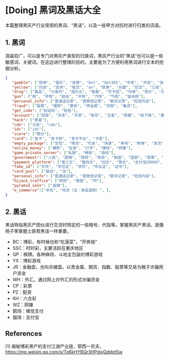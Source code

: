 # [Doing] 黑词及黑话大全

本篇整理黑灰产行业常用的黑词、“黑话”，以及一些甲方对抗时进行归类的词语。

## 1. 黑词

涵盖较广，可以是专门对黑灰产类型的归类词，黑灰产行业的“黑话”也可以是一些敏感词、关键词。在这边进行整理的目的，主要是为了方便利用黑词进行文本的挖掘分析。

```json
{
   "gamble": ["财神", "娱乐", "发牌", "bet", "bet365", "中奖", "开奖", "发财", "投注", "澳门", "赢球", "博彩", "体育", "葡京", "彩票", "电玩", "棋牌", "太阳城", "赌", "冰球", "金花", "赌场", "赌注", "赌城", "太阳城", "赌博", "彩金"],
   "yellow": ["约会", "亚洲", "牲交", "av", "欧美", "长腿", "肛交", "三级", "成人", "看片", "丝袜", "足浴", "偷拍", "调教", "骚", "阴毛",  "无码", "臀", "屁股", "性爱", "情欲", "巨乳", "吹箫", "美乳", "开档", "高潮", "熟女", "操", "啪啪", "偷情", "做爱", "出轨", "性", "少妇", "肥臀"],
   "drug": ["毒品", "兴奋剂", "摇头丸", "贩毒", "可卡因", "吗啡", "鸦片", "白粉", "镇静剂", "罂粟", "drug", "吸毒者", "海洛因", "大麻", "冰毒"],
   "gun": ["枪", "步枪", "狙击", "步枪", "汽怆", "气枪", "狙击枪"],
   "personal_info": ["查通话记录", "查微信记录", "聊天记录", "短信内容"],
   "fraud": ["股票", "理财", "算命", "贵金属", "贷款", "集资"],
   "get_code": ["验证码", "短信"],
   "account": ["回收", "买卖", "共享", "账号", "王者", "荣耀", "地下城", "勇士", "白号", "外国号", "站街号", "瓶子号", "成品号"],
   "hack": ["黑客"],
   "cdn": ["分发", "cdn"],
   "idc": ["idc"],
   "score": ["跑分"],
   "card": ["发卡", "发卡网", "发卡平台", "卡密"],
   "empty_package": ["空包", "物流", "代发", "快递", "单号", "刷单", "发货", "底单", "空包网"],
   "online_money": ["兼职", "在家", "打字", "赚钱", "网赚"],
   "game_private_server": ["私服", "稀有", "游戏"],
   "government": ["人民", "国情", "政府", "政务", "制度", "国家", "政策", "机关", "减税"],
   "payment_platform": ["第三方", "第四方", "四方", "聚合", "支付宝扫码H5", "微信扫码H5", "银联扫码", "快捷支付", "接口"],
   "fake_id": ["文凭", "学位证", "学历", "毕业证", "证书"],
   "card_pool": ["猫池", "池"],
   "personal_info": ["查通话记录", "查微信记录", "聊天记录", "短信内容"],
   "hijack_traffice": ["网吧", "增值", "TR"],
   "pyramid_sale": ["返佣"],
   "e_commerce":["羊毛", "吃货（注：淘宝退款）", ],
}
```



## 2. 黑话

黑话特指黑灰产团伙进行交流时特定的一些暗号、代指等。掌握黑灰产黑话，就像杨子荣掌握土匪帮黑话一样重要。

-   BC：博彩，有时候也称“吃菠菜”，“开奔驰”
-   SSC：时时彩，主要活跃在重庆地区
-   QP：棋牌。各种麻将、斗地主包装的博彩游戏
-   YX：博彩游戏
-   JR：金融盘，也叫杀猪盘。以贵金属、期货、指数、股票等交易为幌子诈骗用户资金
-   WH：外汇。通过网上炒外汇的形式诈骗资金
-   CP：彩票
-   PZ：配资
-   6H：六合彩
-   WZ：网赚
-   鹅场：微信支付
-   猫场：支付宝





## References

\[1] 揭秘博彩黑产的支付江湖产业链，鄂西一农夫，https://mp.weixin.qq.com/s/Tq6kHYBQr3HPdxjQddgtSw